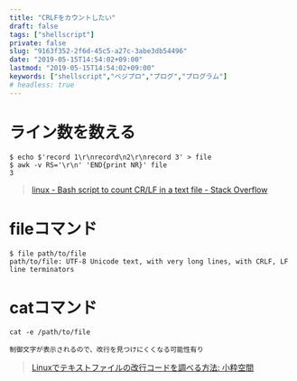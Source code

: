 ```yaml
---
title: "CRLFをカウントしたい"
draft: false
tags: ["shellscript"]
private: false
slug: "9163f352-2f6d-45c5-a27c-3abe3db54496"
date: "2019-05-15T14:54:02+09:00"
lastmod: "2019-05-15T14:54:02+09:00"
keywords: ["shellscript","ベジプロ","プログ","プログラム"]
# headless: true
---
```


# ライン数を数える
```
$ echo $'record 1\r\nrecord\n2\r\nrecord 3' > file
$ awk -v RS='\r\n' 'END{print NR}' file
3
```

> [linux - Bash script to count CR/LF in a text file - Stack Overflow](https://stackoverflow.com/questions/27491174/bash-script-to-count-cr-lf-in-a-text-file)

# fileコマンド
```
$ file path/to/file
path/to/file: UTF-8 Unicode text, with very long lines, with CRLF, LF line terminators
```

# catコマンド
```
cat -e /path/to/file
```
```!
制御文字が表示されるので、改行を見つけにくくなる可能性有り
```

> [Linuxでテキストファイルの改行コードを調べる方法: 小粋空間](http://www.koikikukan.com/archives/2015/10/15-001111.php)
